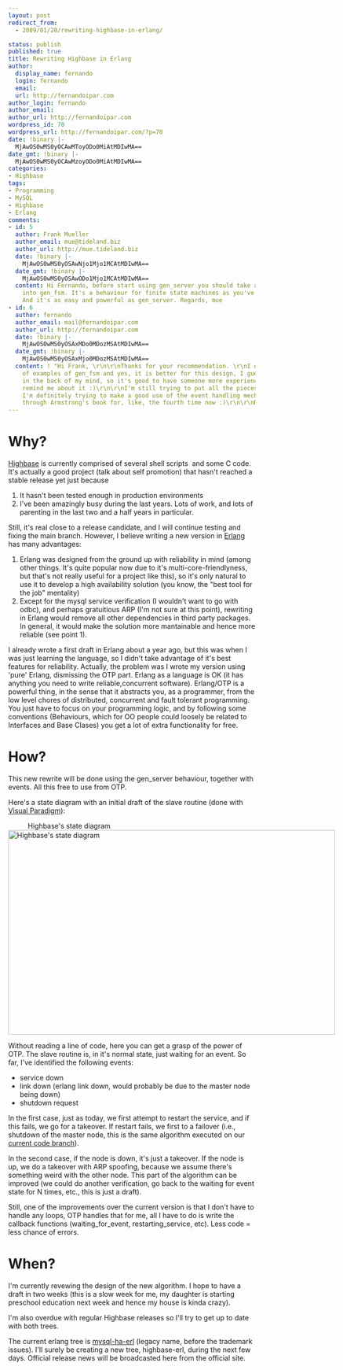 ```yaml
---
layout: post
redirect_from:
  - 2009/01/28/rewriting-highbase-in-erlang/

status: publish
published: true
title: Rewriting Highbase in Erlang
author:
  display_name: fernando
  login: fernando
  email: 
  url: http://fernandoipar.com
author_login: fernando
author_email: 
author_url: http://fernandoipar.com
wordpress_id: 70
wordpress_url: http://fernandoipar.com/?p=70
date: !binary |-
  MjAwOS0wMS0yOCAwMToyODo0MiAtMDIwMA==
date_gmt: !binary |-
  MjAwOS0wMS0yOCAwMzoyODo0MiAtMDIwMA==
categories:
- Highbase
tags:
- Programming
- MySQL
- Highbase
- Erlang
comments:
- id: 5
  author: Frank Mueller
  author_email: mue@tideland.biz
  author_url: http://mue.tideland.biz
  date: !binary |-
    MjAwOS0wMS0yOSAwNjo1Mjo1MCAtMDIwMA==
  date_gmt: !binary |-
    MjAwOS0wMS0yOSAwODo1Mjo1MCAtMDIwMA==
  content: Hi Fernando, before start using gen_server you should take a deeper look
    into gen_fsm. It's a behaviour for finite state machines as you've described above.
    And it's as easy and powerful as gen_server. Regards, mue
- id: 6
  author: fernando
  author_email: mail@fernandoipar.com
  author_url: http://fernandoipar.com
  date: !binary |-
    MjAwOS0wMS0yOSAxMDo0MDozMSAtMDIwMA==
  date_gmt: !binary |-
    MjAwOS0wMS0yOSAxMjo0MDozMSAtMDIwMA==
  content: ! "Hi Frank, \r\n\r\nThanks for your recommendation. \r\nI did read a couple
    of examples of gen_fsm and yes, it is better for this design, I guess I put it
    in the back of my mind, so it's good to have someone more experienced in Erlang/OTP
    remind me about it :)\r\n\r\nI'm still trying to put all the pieces together,
    I'm definitely trying to make a good use of the event handling mechanism. \r\n\r\nGoing
    through Armstrong's book for, like, the fourth time now :)\r\n\r\nRegards, Fernando."
---
```

<h1>Why?</h1>
<p><a title="Highbase : High availability for MySQL" href="http://highbase.seriema-systems.com">Highbase</a> is currently comprised of several shell scripts  and some C code. It's actually a good project (talk about self promotion) that hasn't reached a stable release yet just because</p>
<ol>
<li>It hasn't been tested enough in production environments</li>
<li>I've been amazingly busy during the last years. Lots of work, and lots of parenting in the last two and a half years in particular.</li>
</ol>
<p>Still, it's real close to a release candidate, and I will continue testing and fixing the main branch. However, I believe writing a new version in <a title="Erlang. Concurrent, distributed, fault tolerant programming" href="http://www.erlang.org">Erlang</a> has many advantages:</p>
<ol>
<li>Erlang was designed from the ground up with reliability in mind (among other things. It's quite popular now due to it's multi-core-friendlyness, but that's not really useful for a project like this), so it's only natural to use it to develop a high availability solution (you know, the "best tool for the job" mentality)</li>
<li>Except for the mysql service verification (I wouldn't want to go with odbc), and perhaps gratuitious ARP (I'm not sure at this point), rewriting in Erlang would remove all other dependencies in third party packages. In general, it would make the solution more mantainable and hence more reliable (see point 1).</li>
</ol>
<p>I already wrote a first draft in Erlang about a year ago, but this was when I was just learning the language, so I didn't take advantage of it's best features for reliability. Actually, the problem was I wrote my version using 'pure' Erlang, dismissing the OTP part. Erlang as a language is OK (it has anything you need to write reliable,concurrent software). Erlang/OTP is a powerful thing, in the sense that it abstracts you, as a programmer, from the low level chores of distributed, concurrent and fault tolerant programming. You just have to focus on your programming logic, and by following some conventions (Behaviours, which for OO people could loosely be related to Interfaces and Base Clases) you get a lot of extra functionality for free.</p>
<h1>How?</h1>
<p>This new rewrite will be done using the gen_server behaviour, together with events. All this free to use from OTP.</p>
<p>Here's a state diagram with an initial draft of the slave routine (done with <a title="Visual Paradigm. Modeling tools. " href="http://www.visual-paradigm.com/">Visual Paradigm</a>):</p>
<div class="mceTemp">
<dl id="attachment_69" class="wp-caption alignnone" style="width: 676px;">
<dt class="wp-caption-dt"></dt>
<dd class="wp-caption-dd">Highbase's state diagram</dd>
<dt class="wp-caption-dt"><a href="http://fernandoipar.com/wp-content/uploads/2009/01/highbase.jpg"><img class="size-full wp-image-69" title="State diagram" src="http://fernandoipar.com/wp-content/uploads/2009/01/highbase.jpg" alt="Highbase's state diagram" width="666" height="416" /></a></dt>
</dl>
</div>
<p><strong></strong></p>
<p>Without reading a line of code, here you can get a grasp of the power of OTP. The slave routine is, in it's normal state, just waiting for an event. So far, I've identified the following events:</p>
<ul>
<li>service down</li>
<li>link down (erlang link down, would probably be due to the master node being down)</li>
<li>shutdown request</li>
</ul>
<p>In the first case, just as today, we first attempt to restart the service, and if this fails, we go for a takeover. If restart fails, we first to a failover (i.e., shutdown of the master node, this is the same algorithm executed on our <a title="Highbase - the current trunk" href="http://highbase.svn.sourceforge.net/viewvc/highbase/trunk/highbase/">current code branch</a>).</p>
<p>In the second case, if the node is down, it's just a takeover. If the node is up, we do a takeover with ARP spoofing, because we assume there's something weird with the other node. This part of the algorithm can be improved (we could do another verification, go back to the waiting for event state for N times, etc., this is just a draft).</p>
<p>Still, one of the improvements over the current version is that I don't have to handle any loops, OTP handles that for me, all I have to do is write the callback functions (waiting_for_event, restarting_service, etc). Less code = less chance of errors.</p>
<h1><strong>When?</strong></h1>
<p>I'm currently revewing the design of the new algorithm. I hope to have a draft in two weeks (this is a slow week for me, my daughter is starting preschool education next week and hence my house is kinda crazy).</p>
<p>I'm also overdue with regular Highbase releases so I'll try to get up to date with both trees.</p>
<p>The current erlang tree is <a title="Highbase: the old erlang tree" href="http://highbase.svn.sourceforge.net/viewvc/highbase/trunk/mysql-ha-erl/">mysql-ha-erl</a> (legacy name, before the trademark issues). I'll surely be creating a new tree, highbase-erl, during the next few days. Official release news will be broadcasted here from the official site.</p>
